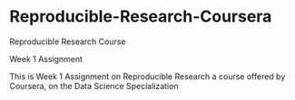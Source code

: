 # Reproducible-Research-Coursera
Reproducible Research Course

Week 1 Assignment

This is Week 1 Assignment on Reproducible Research a course offered by Coursera, on the Data Science Specialization
